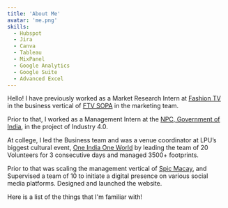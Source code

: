 ```yaml
---
title: 'About Me'
avatar: 'me.png'
skills:
  - Hubspot
  - Jira
  - Canva
  - Tableau
  - MixPanel
  - Google Analytics
  - Google Suite
  - Advanced Excel
---
```


Hello! I have previously worked as a Market Research Intern at [Fashion TV](https://www.fashiontv.com/) in the business vertical of [FTV SOPA](http://ftvschoolofperformingarts.in/) in the marketing team.

Prior to that, I worked as a Management Intern at the [NPC, Government of India](https://www.npcindia.gov.in/), in the project of Industry 4.0.

At college, I led the Business team and was a venue coordinator at LPU’s biggest cultural event, [One India One World](https://happenings.lpu.in/results-of-one-india-one-world-2019/) by leading the team of 20 Volunteers for 3 consecutive days and managed 3500+ footprints.

Prior to that was scaling the management vertical of [Spic Macay](https://spicmacaylpu.wixsite.com/website), and Supervised a team of 10 to initiate a digital presence on various social media platforms. Designed and launched the website.

Here is a list of the things that I'm familiar with!
